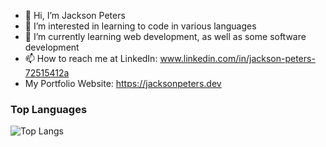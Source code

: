 - 👋 Hi, I’m Jackson Peters
- 👀 I’m interested in learning to code in various languages
- 🌱 I’m currently learning web development, as well as some software development
- 📫 How to reach me at LinkedIn: www.linkedin.com/in/jackson-peters-72515412a
- My Portfolio Website: https://jacksonpeters.dev


<!---
Jpete170/Jpete170 is a ✨ special ✨ repository because its `README.md` (this file) appears on your GitHub profile.
You can click the Preview link to take a look at your changes.
--->

### Top Languages
![Top Langs](https://github-readme-stats.vercel.app/api/top-langs/?username=kritika-pattalam&layout=compact)

